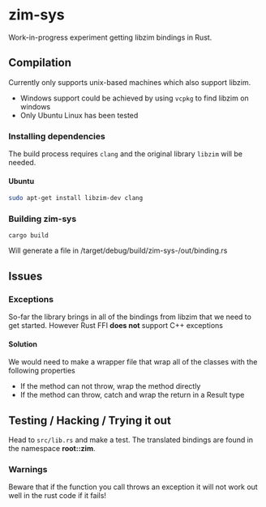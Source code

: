 # zim-sys
Work-in-progress experiment getting libzim bindings in Rust.

## Compilation
Currently only supports unix-based machines which also support libzim.
- Windows support could be achieved by using ``vcpkg`` to find libzim on windows
- Only Ubuntu Linux has been tested
### Installing dependencies
The build process requires ``clang`` and the original library ``libzim`` will be needed.
#### Ubuntu
```bash
sudo apt-get install libzim-dev clang
```

### Building zim-sys
```
cargo build
```
Will generate a file in /target/debug/build/zim-sys-<STRING>/out/binding.rs

## Issues
### Exceptions
So-far the library brings in all of the bindings from libzim that we need to get started.
However Rust FFI **does not** support C++ exceptions
#### Solution
We would need to make a wrapper file that wrap all of the classes with the following properties
- If the method can not throw, wrap the method directly
- If the method can throw, catch and wrap the return in a Result type

## Testing / Hacking / Trying it out
Head to ``src/lib.rs`` and make a test. The translated bindings are found in the namespace **root::zim**.
### Warnings
Beware that if the function you call throws an exception it will not work out well in the rust code if it fails!